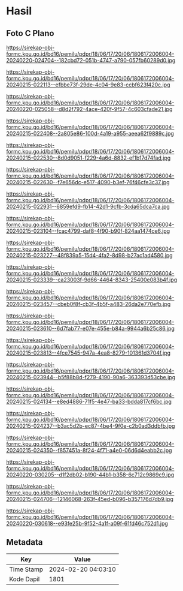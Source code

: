 # Hasil

## Foto C Plano

https://sirekap-obj-formc.kpu.go.id/bd16/pemilu/pdpr/18/06/17/20/06/1806172006004-20240220-024704--182cbd72-051b-4747-a790-057fb60289d0.jpg

https://sirekap-obj-formc.kpu.go.id/bd16/pemilu/pdpr/18/06/17/20/06/1806172006004-20240215-022113--efbbe73f-29de-4c04-9e83-ccbf623f420c.jpg

https://sirekap-obj-formc.kpu.go.id/bd16/pemilu/pdpr/18/06/17/20/06/1806172006004-20240220-025058--d8d2f792-4ace-420f-9f57-4c603cfade21.jpg

https://sirekap-obj-formc.kpu.go.id/bd16/pemilu/pdpr/18/06/17/20/06/1806172006004-20240215-022408--2a805e86-100d-4a19-a955-aeea62f9889c.jpg

https://sirekap-obj-formc.kpu.go.id/bd16/pemilu/pdpr/18/06/17/20/06/1806172006004-20240215-022530--8d0d9051-f229-4a6d-8832-ef1b17d74fad.jpg

https://sirekap-obj-formc.kpu.go.id/bd16/pemilu/pdpr/18/06/17/20/06/1806172006004-20240215-022630--f7e656dc-e517-4090-b3ef-76f46cfe3c37.jpg

https://sirekap-obj-formc.kpu.go.id/bd16/pemilu/pdpr/18/06/17/20/06/1806172006004-20240215-022931--6859efd9-fb14-42d1-9cfb-3cda65dca7ca.jpg

https://sirekap-obj-formc.kpu.go.id/bd16/pemilu/pdpr/18/06/17/20/06/1806172006004-20240215-023104--fcac4799-daf8-4f90-b90f-824aa1474ce6.jpg

https://sirekap-obj-formc.kpu.go.id/bd16/pemilu/pdpr/18/06/17/20/06/1806172006004-20240215-023227--48f839a5-15d4-4fa2-8d98-b27ac1ad4580.jpg

https://sirekap-obj-formc.kpu.go.id/bd16/pemilu/pdpr/18/06/17/20/06/1806172006004-20240215-023339--ca23003f-9d66-4464-8343-25400e083b4f.jpg

https://sirekap-obj-formc.kpu.go.id/bd16/pemilu/pdpr/18/06/17/20/06/1806172006004-20240215-023457--cbeb0f8f-cb3f-4b5f-a483-26da2e770efb.jpg

https://sirekap-obj-formc.kpu.go.id/bd16/pemilu/pdpr/18/06/17/20/06/1806172006004-20240215-023610--6d7fab77-e07e-455e-b84a-9944a6b25c86.jpg

https://sirekap-obj-formc.kpu.go.id/bd16/pemilu/pdpr/18/06/17/20/06/1806172006004-20240215-023813--4fce7545-947a-4ea8-8279-101361d3704f.jpg

https://sirekap-obj-formc.kpu.go.id/bd16/pemilu/pdpr/18/06/17/20/06/1806172006004-20240215-023944--b5f88b8d-f279-4190-90a6-363393d53cbe.jpg

https://sirekap-obj-formc.kpu.go.id/bd16/pemilu/pdpr/18/06/17/20/06/1806172006004-20240215-024134--e8ed4886-71f5-4e47-ba33-bdda817cf6bc.jpg

https://sirekap-obj-formc.kpu.go.id/bd16/pemilu/pdpr/18/06/17/20/06/1806172006004-20240215-024237--b3ac5d2b-ec87-4be4-9f0e-c2b0ad3ddbfb.jpg

https://sirekap-obj-formc.kpu.go.id/bd16/pemilu/pdpr/18/06/17/20/06/1806172006004-20240215-024350--f857451a-8f24-4f71-a4e0-06d6d4eabb2c.jpg

https://sirekap-obj-formc.kpu.go.id/bd16/pemilu/pdpr/18/06/17/20/06/1806172006004-20240220-030205--d1f2db02-b190-44b1-b358-6c712c9869c9.jpg

https://sirekap-obj-formc.kpu.go.id/bd16/pemilu/pdpr/18/06/17/20/06/1806172006004-20240215-024706--12146068-263f-45ed-b096-b357176d7db9.jpg

https://sirekap-obj-formc.kpu.go.id/bd16/pemilu/pdpr/18/06/17/20/06/1806172006004-20240220-030618--e93fe25b-9f52-4a1f-a09f-61fd46c752d1.jpg


## Metadata

| Key        | Value               |
| ---------- | ------------------- |
| Time Stamp | 2024-02-20 04:03:10 |
| Kode Dapil | 1801                |



